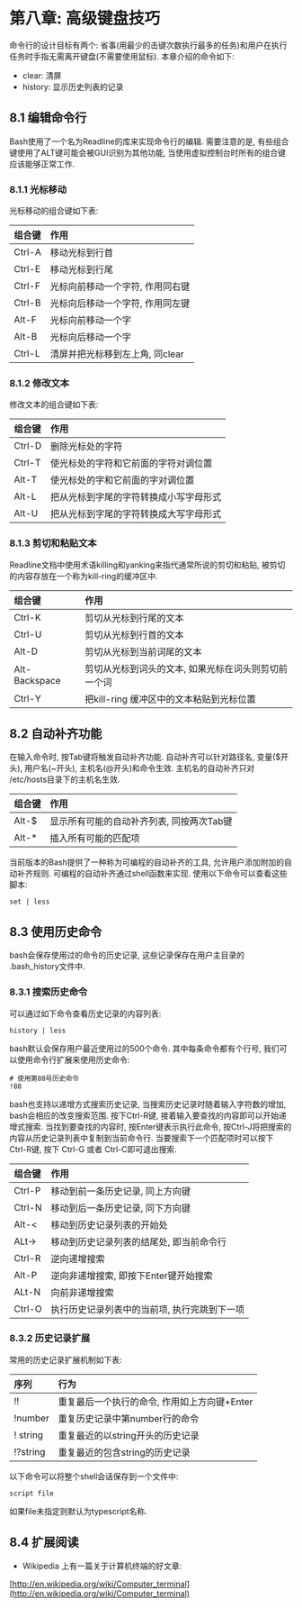 # 第八章: 高级键盘技巧 #

命令行的设计目标有两个: 省事(用最少的击键次数执行最多的任务)和用户在执行任务时手指无需离开键盘(不需要使用鼠标). 本章介绍的命令如下:

- clear: 清屏
- history: 显示历史列表的记录

## 8.1 编辑命令行 ##

Bash使用了一个名为Readline的库来实现命令行的编辑. 需要注意的是, 有些组合键使用了ALT键可能会被GUI识别为其他功能, 当使用虚拟控制台时所有的组合键应该能够正常工作.

### 8.1.1 光标移动 ###

光标移动的组合键如下表:

| 组合键 | 作用           |
| :--    | :--            |
| Ctrl-A | 移动光标到行首 |
| Ctrl-E | 移动光标到行尾 |
| Ctrl-F | 光标向前移动一个字符, 作用同右键 |
| Ctrl-B | 光标向后移动一个字符, 作用同左键 |
| Alt-F | 光标向前移动一个字 |
| Alt-B | 光标向后移动一个字 |
| Ctrl-L | 清屏并把光标移到左上角, 同clear |

### 8.1.2 修改文本 ###

修改文本的组合键如下表:

| 组合键 | 作用           |
| :--    | :--            |
| Ctrl-D | 删除光标处的字符 |
| Ctrl-T | 使光标处的字符和它前面的字符对调位置 |
| Alt-T | 使光标处的字和它前面的字对调位置 |
| Alt-L | 把从光标到字尾的字符转换成小写字母形式 |
| Alt-U | 把从光标到字尾的字符转换成大写字母形式 |

### 8.1.3 剪切和粘贴文本 ###

Readline文档中使用术语killing和yanking来指代通常所说的剪切和粘贴, 被剪切的内容存放在一个称为kill-ring的缓冲区中.

| 组合键 | 作用           |
| :--    | :--            |
| Ctrl-K | 剪切从光标到行尾的文本 |
| Ctrl-U | 剪切从光标到行首的文本 |
| Alt-D | 剪切从光标到当前词尾的文本 |
| Alt-Backspace | 剪切从光标到词头的文本, 如果光标在词头则剪切前一个词 |
| Ctrl-Y | 把kill-ring 缓冲区中的文本粘贴到光标位置 |

## 8.2 自动补齐功能 ##

在输入命令时, 按Tab键将触发自动补齐功能. 自动补齐可以针对路径名, 变量($开头), 用户名(~开头), 主机名(@开头)和命令生效.
主机名的自动补齐只对 /etc/hosts目录下的主机名生效.

| 组合键 | 作用 |
|:--|:--|
| Alt-$ | 显示所有可能的自动补齐列表, 同按两次Tab键 |
| Alt-* | 插入所有可能的匹配项 |

当前版本的Bash提供了一种称为可编程的自动补齐的工具, 允许用户添加附加的自动补齐规则. 可编程的自动补齐通过shell函数来实现. 使用以下命令可以查看这些脚本:

```
set | less
```

## 8.3 使用历史命令 ##

bash会保存使用过的命令的历史记录, 这些记录保存在用户主目录的 .bash_history文件中.

### 8.3.1 搜索历史命令 ###

可以通过如下命令查看历史记录的内容列表:

```
history | less
```
bash默认会保存用户最近使用过的500个命令. 其中每条命令都有个行号, 我们可以使用命令行扩展来使用历史命令:

```
# 使用第88号历史命令
!88
```

bash也支持以递增方式搜索历史记录, 当搜索历史记录时随着输入字符数的增加, bash会相应的改变搜索范围.
按下Ctrl-R键, 接着输入要查找的内容即可以开始递增式搜索. 当找到要查找的内容时, 按Enter键表示执行此命令, 按Ctrl-J将把搜索的内容从历史记录列表中复制到当前命令行. 当要搜索下一个匹配项时可以按下 Ctrl-R键, 按下 Ctrl-G 或者 Ctrl-C即可退出搜索.

| 组合键 | 作用 |
|:--|:--|
| Ctrl-P | 移动到前一条历史记录, 同上方向键 |
| Ctrl-N | 移动到后一条历史记录, 同下方向键 |
| Alt-< | 移动到历史记录列表的开始处 |
| ALt-> | 移动到历史记录列表的结尾处, 即当前命令行 |
| Ctrl-R | 逆向递增搜索 |
| Alt-P | 逆向非递增搜索, 即按下Enter键开始搜索 |
| ALt-N | 向前非递增搜索 |
| Ctrl-O | 执行历史记录列表中的当前项, 执行完跳到下一项 |

### 8.3.2 历史记录扩展 ###

常用的历史记录扩展机制如下表:

| 序列 | 行为 |
|:--|:--|
| !! | 重复最后一个执行的命令, 作用如上方向键+Enter |
| !number | 重复历史记录中第number行的命令 |
| ! string | 重复最近的以string开头的历史记录 |
| !?string | 重复最近的包含string的历史记录 |

以下命令可以将整个shell会话保存到一个文件中:

```
script file
```
如果file未指定则默认为typescript名称.

## 8.4 扩展阅读 ##

- Wikipedia 上有一篇关于计算机终端的好文章:

[http://en.wikipedia.org/wiki/Computer_terminal](http://en.wikipedia.org/wiki/Computer_terminal)
